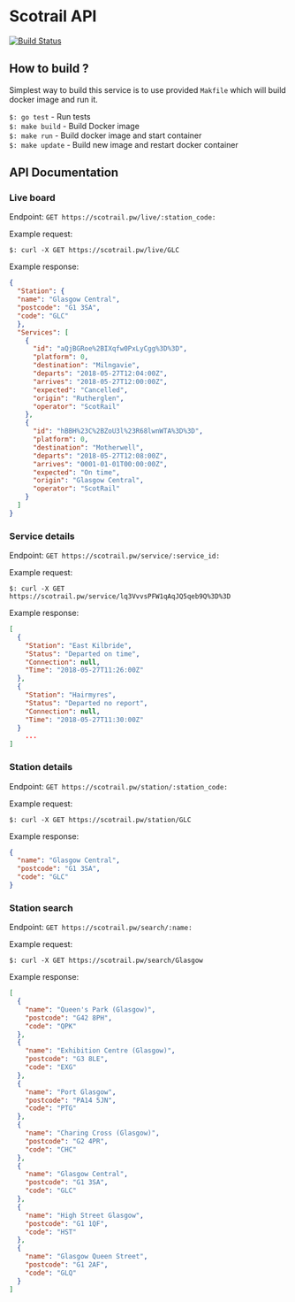 # Scotrail API

[![Build Status](https://travis-ci.com/rtgnx/scotrail-api.svg?token=FDwqTidyvdfhSyx6QupG&branch=master)](https://travis-ci.com/rtgnx/scotrail-api)

## How to build ?

Simplest way to build this service is to use provided `Makfile` which will build
docker image and run it.

```$: go test```  - Run tests  
```$: make build``` - Build Docker image  
```$: make run``` - Build docker image and start container  
```$: make update``` - Build new image and restart docker container  


## API Documentation

### Live board

Endpoint: `GET https://scotrail.pw/live/:station_code:`

Example request:
```
$: curl -X GET https://scotrail.pw/live/GLC

```

Example response:

```JSON
{
  "Station": {
  "name": "Glasgow Central",
  "postcode": "G1 3SA",
  "code": "GLC"
  },
  "Services": [
    {
      "id": "aQjBGRoe%2BIXqfw0PxLyCgg%3D%3D",
      "platform": 0,
      "destination": "Milngavie",
      "departs": "2018-05-27T12:04:00Z",
      "arrives": "2018-05-27T12:00:00Z",
      "expected": "Cancelled",
      "origin": "Rutherglen",
      "operator": "ScotRail"
    },
    {
      "id": "hBBH%23C%2BZoU3l%23R68lwnWTA%3D%3D",
      "platform": 0,
      "destination": "Motherwell",
      "departs": "2018-05-27T12:08:00Z",
      "arrives": "0001-01-01T00:00:00Z",
      "expected": "On time",
      "origin": "Glasgow Central",
      "operator": "ScotRail"
    }
  ]
}
```



### Service details

Endpoint: `GET https://scotrail.pw/service/:service_id:`

Example request:
```
$: curl -X GET https://scotrail.pw/service/lq3VvvsPFW1qAqJQ5qeb9Q%3D%3D

```

Example response:

```JSON
[
  {
    "Station": "East Kilbride",
    "Status": "Departed on time",
    "Connection": null,
    "Time": "2018-05-27T11:26:00Z"
  },
  {
    "Station": "Hairmyres",
    "Status": "Departed no report",
    "Connection": null,
    "Time": "2018-05-27T11:30:00Z"
  }
	...
]
```

### Station details

Endpoint: `GET https://scotrail.pw/station/:station_code:`

Example request:
```
$: curl -X GET https://scotrail.pw/station/GLC

```

Example response:

```JSON
{
  "name": "Glasgow Central",
  "postcode": "G1 3SA",
  "code": "GLC"
}
```

### Station search

Endpoint: `GET https://scotrail.pw/search/:name:`

Example request:
```
$: curl -X GET https://scotrail.pw/search/Glasgow

```

Example response:

```JSON
[
  {
    "name": "Queen's Park (Glasgow)",
    "postcode": "G42 8PH",
    "code": "QPK"
  },
  {
    "name": "Exhibition Centre (Glasgow)",
    "postcode": "G3 8LE",
    "code": "EXG"
  },
  {
    "name": "Port Glasgow",
    "postcode": "PA14 5JN",
    "code": "PTG"
  },
  {
    "name": "Charing Cross (Glasgow)",
    "postcode": "G2 4PR",
    "code": "CHC"
  },
  {
    "name": "Glasgow Central",
    "postcode": "G1 3SA",
    "code": "GLC"
  },
  {
    "name": "High Street Glasgow",
    "postcode": "G1 1QF",
    "code": "HST"
  },
  {
    "name": "Glasgow Queen Street",
    "postcode": "G1 2AF",
    "code": "GLQ"
  }
]
```
